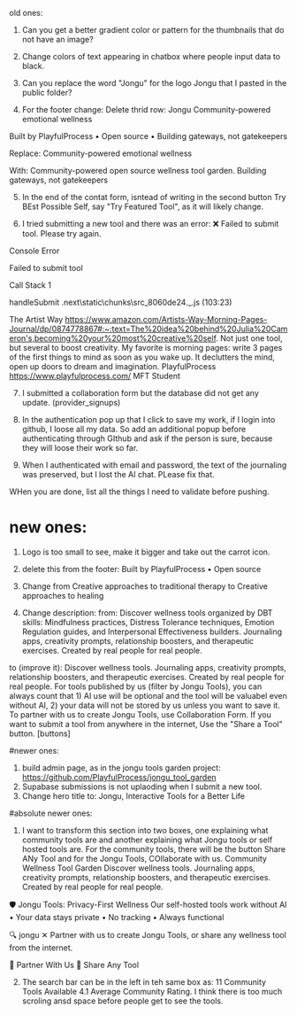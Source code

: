 old ones:

1) Can you get a better gradient color or pattern for the thumbnails that do not have an image? 
2) Change colors of text appearing in chatbox where people input data to black. 
3) Can you replace the word "Jongu" for the logo Jongu that I pasted in the public folder?




4) For the footer change:
Delete thrid row:
Jongu
Community-powered emotional wellness

Built by PlayfulProcess
•
Open source
•
Building gateways, not gatekeepers

Replace: Community-powered emotional wellness

With: Community-powered open source wellness tool garden. Building gateways, not gatekeepers


 5) In the end of the contat form, isntead of writing in the second button Try BEst Possible Self, say "Try Featured Tool", as it will likely change.

6) I tried submitting a new tool and there was an error: ❌ Failed to submit tool. Please try again.

Console Error


Failed to submit tool

Call Stack
1

handleSubmit
.next\static\chunks\src_8060de24._.js (103:23)

The Artist Way
https://www.amazon.com/Artists-Way-Morning-Pages-Journal/dp/0874778867#:~:text=The%20idea%20behind%20Julia%20Cameron's,becoming%20your%20most%20creative%20self.
Not just one tool, but several to boost creativity. My favorite is morning pages: write 3 pages of the first things to mind as soon as you wake up. It declutters the mind, open up doors to dream and imagination.
PlayfulProcess
https://www.playfulprocess.com/
MFT Student

7) I submitted a collaboration form but the database did not get any update. (provider_signups) 

8) In the authentication pop up that I click to save my work, if I login into github, I loose all my data. So add an additional popup before authenticating through GIthub and ask if the person is sure, because they will loose their work so far. 

9) When I authenticated with email and password, the text of the journaling was preserved, but I lost the AI chat. PLease fix that. 

WHen you are done, list all the things I need to validate before pushing. 

# new ones:
1) Logo is too small to see, make it bigger and take out the carrot icon.
2) delete this from the footer: Built by PlayfulProcess
•
Open source

3) Change from Creative approaches to traditional therapy to Creative approaches to healing

4) Change description:
from: Discover wellness tools organized by DBT skills: Mindfulness practices, Distress Tolerance techniques, Emotion Regulation guides, and Interpersonal Effectiveness builders. Journaling apps, creativity prompts, relationship boosters, and therapeutic exercises. Created by real people for real people.

to (improve it): Discover wellness tools. Journaling apps, creativity prompts, relationship boosters, and therapeutic exercises. Created by real people for real people.
For tools published by us (filter by Jongu Tools), you can always count that 1) AI use will be optional and the tool will be valuabel even without AI, 2) your data will not be stored by us unless you want to save it. 
To partner with us to create Jongu Tools, use Collaboration Form. If you want to submit a tool from anywhere in the internet, Use the "Share a Tool" button.
[buttons]

#newer ones:
1) build admin page, as in the jongu tools garden project: https://github.com/PlayfulProcess/jongu_tool_garden
2) Supabase submissions is not uplaoding when I submit a new tool.
3) Change hero title to: Jongu, Interactive Tools
for a Better Life

#absolute newer ones:
1) I want to transform this section into two boxes, one explaining what community tools are and another explaining what Jongu tools or self hosted tools are. For the community tools, there will be the button Share ANy Tool and for the Jongu Tools, COllaborate with us. Community Wellness Tool Garden
Discover wellness tools. Journaling apps, creativity prompts, relationship boosters, and therapeutic exercises. Created by real people for real people.

🛡️ Jongu Tools: Privacy-First Wellness
Our self-hosted tools work without AI • Your data stays private • No tracking • Always functional

🔍
jongu
✕
Partner with us to create Jongu Tools, or share any wellness tool from the internet.

🤝 Partner With Us
🔗 Share Any Tool

2) The search bar can be in the left in teh same box as: 11
Community Tools Available
4.1
Average Community Rating. I think there is too much scroling ansd space before people get to see the tools. 